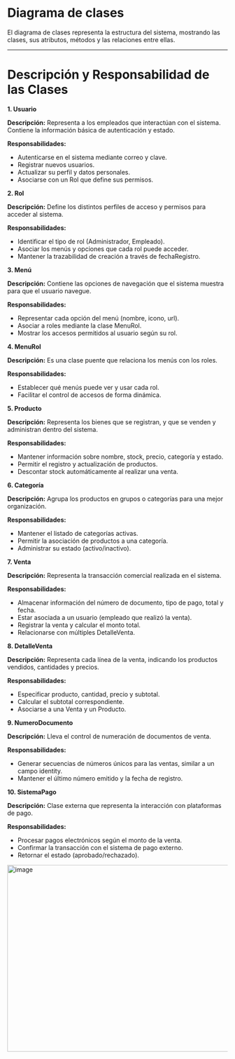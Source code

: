 # Diagrama de clases

El diagrama de clases representa la estructura del sistema, mostrando las
clases, sus atributos, métodos y las relaciones entre ellas.

---
# Descripción y Responsabilidad de las Clases


**1. Usuario**

**Descripción:** Representa a los empleados que interactúan con el sistema. Contiene la información básica de autenticación y estado.

**Responsabilidades:**
  - Autenticarse en el sistema mediante correo y clave.
  - Registrar nuevos usuarios.
  - Actualizar su perfil y datos personales.
  - Asociarse con un Rol que define sus permisos.
 
**2. Rol**

**Descripción:** Define los distintos perfiles de acceso y permisos para acceder al sistema.

**Responsabilidades:**
  - Identificar el tipo de rol (Administrador, Empleado).
  - Asociar los menús y opciones que cada rol puede acceder.
  - Mantener la trazabilidad de creación a través de fechaRegistro.

**3. Menú**

**Descripción:** Contiene las opciones de navegación que el sistema muestra para que el usuario navegue.

**Responsabilidades:**
  - Representar cada opción del menú (nombre, icono, url).
  - Asociar a roles mediante la clase MenuRol.
  - Mostrar los accesos permitidos al usuario según su rol.


**4. MenuRol**

**Descripción:** Es una clase puente que relaciona los menús con los roles.

**Responsabilidades:**
  - Establecer qué menús puede ver y usar cada rol.
  - Facilitar el control de accesos de forma dinámica.


**5. Producto**

**Descripción:** Representa los bienes que se registran, y que se venden y administran dentro del sistema.

**Responsabilidades:**
  - Mantener información sobre nombre, stock, precio, categoría y estado.
  - Permitir el registro y actualización de productos.
  - Descontar stock automáticamente al realizar una venta.


**6. Categoría**

**Descripción:** Agrupa los productos en grupos o categorías para una mejor organización.

**Responsabilidades:**
  - Mantener el listado de categorías activas.
  - Permitir la asociación de productos a una categoría.
  - Administrar su estado (activo/inactivo).


**7. Venta**

**Descripción:** Representa la transacción comercial realizada en el sistema.

**Responsabilidades:**
  - Almacenar información del número de documento, tipo de pago, total y fecha.
  - Estar asociada a un usuario (empleado que realizó la venta).
  - Registrar la venta y calcular el monto total.
  - Relacionarse con múltiples DetalleVenta.


**8. DetalleVenta**

**Descripción:** Representa cada línea de la venta, indicando los productos vendidos, cantidades y precios.

**Responsabilidades:**
  - Especificar producto, cantidad, precio y subtotal.
  - Calcular el subtotal correspondiente.
  - Asociarse a una Venta y un Producto.


**9. NumeroDocumento**

**Descripción:** Lleva el control de numeración de documentos de venta.

**Responsabilidades:**
  - Generar secuencias de números únicos para las ventas, similar a un campo identity.
  - Mantener el último número emitido y la fecha de registro.


**10. SistemaPago**

**Descripción:** Clase externa que representa la interacción con plataformas de pago.

**Responsabilidades:**
  - Procesar pagos electrónicos según el monto de la venta.
  - Confirmar la transacción con el sistema de pago externo.
  - Retornar el estado (aprobado/rechazado).


<img width="754" height="426" alt="image" src="https://github.com/user-attachments/assets/d7a712f3-3a0f-436f-9fc1-9ea214f68fd8" />

  
  


  
